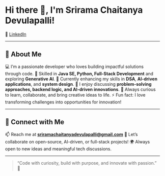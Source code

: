 # Hi there 👋, I'm Srirama Chaitanya Devulapalli!

🔗 [LinkedIn](https://www.linkedin.com/in/srirama-chaitanya-devulapalli)

---

## 👤 About Me

💻 I’m a passionate developer who loves building impactful solutions through code.
🧠 Skilled in **Java SE, Python, Full-Stack Development** and exploring **Generative AI**.
🌱 Currently enhancing my skills in **DSA**, **AI-driven applications**, and **system design**.
💬 I enjoy discussing **problem-solving approaches, backend logic, and AI-driven innovations**.
🚀 Always curious to learn, collaborate, and bring creative ideas to life.
⚡ Fun fact: I love transforming challenges into opportunities for innovation!

---


## 🤝 Connect with Me

📫 Reach me at **[sriramachaitanyadevulapalli@gmail.com](mailto:sriramachaitanyadevulapalli@gmail.com)**
💬 Let’s collaborate on open-source, AI-driven, or full-stack projects!
🌍 Always open to new ideas and meaningful tech discussions.

---

> “Code with curiosity, build with purpose, and innovate with passion.” 🚀
